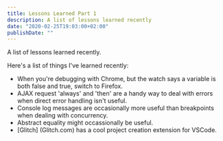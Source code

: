 ```yaml
---
title: Lessons Learned Part 1
description: A list of lessons learned recently
date: "2020-02-25T19:03:00+02:00"
publishDate: ""
---
```


A list of lessons learned recently.

<!--more-->

Here's a list of things I've learned recently:

* When you're debugging with Chrome, but the watch says a variable is both false and true, switch to Firefox.
* AJAX request 'always' and 'then' are a handy way to deal with errors when direct error handling isn't useful.
* Console log messages are occasionally more useful than breakpoints when dealing with concurrency.
* Abstract equality might occassionally be useful.
* [Glitch] (Glitch.com) has a cool project creation extension for VSCode.